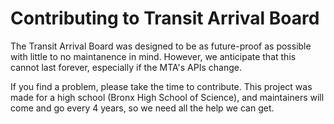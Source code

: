 # Contributing to Transit Arrival Board

The Transit Arrival Board was designed to be as future-proof as possible with little to no maintanence in mind. However, we anticipate that this cannot last forever, especially if the MTA's APIs change.

If you find a problem, please take the time to contribute. This project was made for a high school (Bronx High School of Science), and maintainers will come and go every 4 years, so we need all the help we can get.
